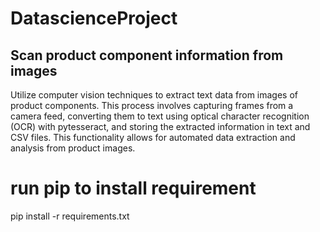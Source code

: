 # DatascienceProject


## Scan product component information from images

 Utilize computer vision techniques to extract text data from images of product components. This process involves capturing frames from a camera feed, converting them to text using optical character recognition (OCR) with pytesseract, and storing the extracted information in text and CSV files. This functionality allows for automated data extraction and analysis from product images.



# run pip to install requirement
 pip install -r requirements.txt
